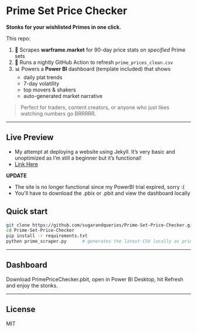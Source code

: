 # Prime Set Price Checker

**Stonks for your wishlisted Primes in one click.**

This repo:

1. 🐍 Scrapes **warframe.market** for 90-day price stats on *specified* Prime sets  
2. 🤖 Runs a nightly GitHub Action to refresh `prime_prices_clean.csv`  
3. 📊 Powers a **Power BI** dashboard (template included) that shows  
   * daily plat trends  
   * 7-day volatility  
   * top movers & shakers  
   * auto-generated market narrative
  
 > Perfect for traders, content creators, or anyone who just likes watching numbers go BRRRRR.

---
## Live Preview
* My attempt at deploying a website using Jekyll. It’s very basic and unoptimized as I’m still a beginner but it’s functional!
* [Link Here](https://sugarandqueries.github.io/Prime-Set-Price-Checker/)
  
**UPDATE**
  - The site is no longer functional since my PowerBI trial expired, sorry :(
  - You'll have to download the .pbix or .pbit and view the dashboard locally
 

## Quick start
```bash
git clone https://github.com/sugarandqueries/Prime-Set-Price-Checker.git
cd Prime-Set-Price-Checker
pip install -r requirements.txt
python prime_scraper.py      # generates the latest CSV locally as prime_prices_clean.csv
```

---


## Dashboard
Download PrimePriceChecker.pbit, open in Power BI Desktop, hit Refresh and enjoy the stonks.

---

## License
MIT

